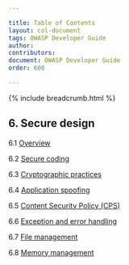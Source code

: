 ```yaml
---

title: Table of Contents
layout: col-document
tags: OWASP Developer Guide
author:
contributors:
document: OWASP Developer Guide
order: 600

---
```


{% include breadcrumb.html %}
## 6. Secure design

6.1 [Overview](01-secure-design.md)

6.2 [Secure coding](02-secure-coding.md)

6.3 [Cryptographic practices](03-cryptographic-practices.md)

6.4 [Application spoofing](04-application-spoofing.md)

6.5 [Content Security Policy (CPS)](05-content-security-policy.md)

6.6 [Exception and error handling](06-exception-error-handling.md)

6.7 [File management](07-file-management.md)

6.8 [Memory management](08-memory-management.md)
